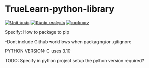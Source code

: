 # TrueLearn-python-library

[![Unit tests](https://github.com/comp0016-group1/TrueLearn-python-library/actions/workflows/unit_tests.yml/badge.svg)](https://github.com/comp0016-group1/TrueLearn-python-library/actions/workflows/unit_tests.yml)
[![Static analysis](https://github.com/comp0016-group1/TrueLearn-python-library/actions/workflows/static_analysis.yml/badge.svg)](https://github.com/comp0016-group1/TrueLearn-python-library/actions/workflows/static_analysis.yml)
[![codecov](https://codecov.io/gh/comp0016-group1/TrueLearn-python-library/branch/main/graph/badge.svg?token=69JZ051NAO)](https://codecov.io/gh/comp0016-group1/TrueLearn-python-library)

Specify:
How to package to pip

-Dont include Github workflows when packaging/or .gitignore

PYTHON VERSION:
CI uses 3.10 

TODO:
Specify in python project setup the python version required?
